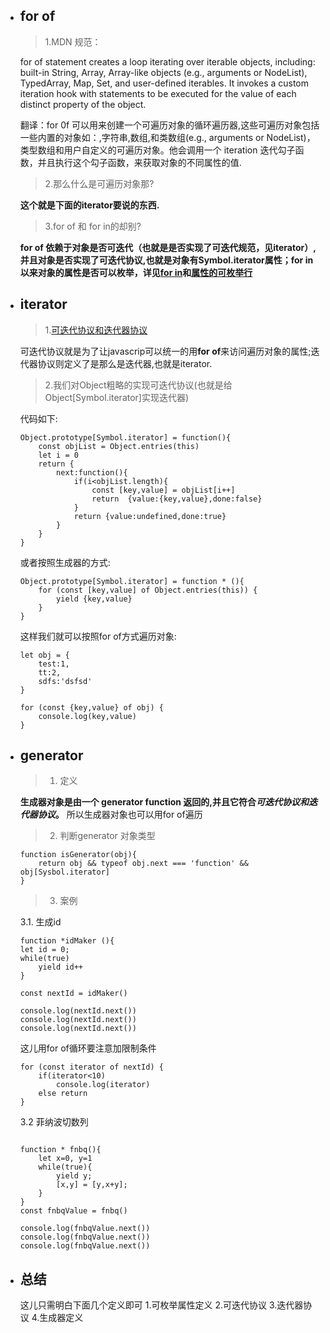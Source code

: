 - ## for of

  >1.MDN 规范：
  
  for of statement creates a loop iterating over iterable objects, including: built-in String, Array, Array-like objects (e.g., arguments or NodeList), TypedArray, Map, Set, and user-defined iterables. It invokes a custom iteration hook with statements to be executed for the value of each distinct property of the object.

  翻译：for 0f 可以用来创建一个可遍历对象的循环遍历器,这些可遍历对象包括一些内置的对象如：,字符串,数组,和类数组(e.g., arguments or NodeList)，类型数组和用户自定义的可遍历对象。他会调用一个 iteration 迭代勾子函数，并且执行这个勾子函数，来获取对象的不同属性的值.
  
  >2.那么什么是可遍历对象那?
  
  **这个就是下面的iterator要说的东西.**
  
  >3.for of 和 for in的却别?
  
  **for of 依赖于对象是否可迭代（也就是是否实现了可迭代规范，见iterator）,并且对象是否实现了可迭代协议,也就是对象有Symbol.iterator属性；for in 以来对象的属性是否可以枚举，详见[for in](https://developer.mozilla.org/zh-CN/docs/Web/JavaScript/Reference/Statements/for...in)和[属性的可枚举行](https://developer.mozilla.org/zh-CN/docs/Web/JavaScript/Enumerability_and_ownership_of_properties)**

- ## iterator
    >1.[可迭代协议和迭代器协议](https://developer.mozilla.org/zh-CN/docs/Web/JavaScript/Reference/Iteration_protocols)

    可迭代协议就是为了让javascrip可以统一的用**for of**来访问遍历对象的属性;迭代器协议则定义了是那么是迭代器,也就是iterator.

    >2.我们对Object粗略的实现可迭代协议(也就是给Object[Symbol.iterator]实现迭代器)
    
    代码如下:
    ```
    Object.prototype[Symbol.iterator] = function(){
        const objList = Object.entries(this)
        let i = 0
        return {
            next:function(){
                if(i<objList.length){
                    const [key,value] = objList[i++]
                    return  {value:{key,value},done:false} 
                }
                return {value:undefined,done:true}
            }    
        } 
    }
    ```
    或者按照生成器的方式:
    ```
    Object.prototype[Symbol.iterator] = function * (){
        for (const [key,value] of Object.entries(this)) {
            yield {key,value}
        }
    }
    ```

    这样我们就可以按照for of方式遍历对象:
    ```
    let obj = {
        test:1,
        tt:2,
        sdfs:'dsfsd'
    }

    for (const {key,value} of obj) {
        console.log(key,value)
    }
    ```

- ## generator
    >1. 定义

    **生成器对象是由一个 generator function 返回的,并且它符合*可迭代协议和迭代器协议*。**
    所以生成器对象也可以用for of遍历

    >2. 判断generator 对象类型

    ```
    function isGenerator(obj){
        return obj && typeof obj.next === 'function' && obj[Sysbol.iterator]
    }
    ```

    >3. 案例
    
    3.1. 生成id
    ```
    function *idMaker (){
    let id = 0;
    while(true)
        yield id++
    }

    const nextId = idMaker()

    console.log(nextId.next())
    console.log(nextId.next())
    console.log(nextId.next())
    ```

    这儿用for of循环要注意加限制条件
    ```
    for (const iterator of nextId) {
        if(iterator<10)
            console.log(iterator)
        else return 
    }
    ```

    3.2 菲纳波切数列
    ```

    function * fnbq(){
        let x=0, y=1
        while(true){
            yield y;
            [x,y] = [y,x+y];
        }
    }
    const fnbqValue = fnbq()

    console.log(fnbqValue.next())
    console.log(fnbqValue.next())
    console.log(fnbqValue.next())
    ```
- ## 总结
    这儿只需明白下面几个定义即可
    1.可枚举属性定义
    2.可迭代协议
    3.迭代器协议
    4.生成器定义